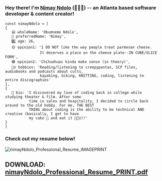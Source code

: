 ### Hey there! I'm [Nimay Ndolo](https://nimayndolo.com/) (🙆🏾‍♀️) -- an Atlanta based software developer & content creator!

```
const nimayNdolo = [
{
   😃 wholeName: 'Obumneme Ndolo',
   🤠 preferredName: 'Nimay',
   #️⃣ age: 26,
   🟡 opinion1: 'I DO NOT like the way people treat parmesan cheese. 
                It deserves a place on the cheese plate--IN CUBE/SLICE FORM',
   🟣 opinion2: 'Chihuahuas kinda make sense (in theory)',
   🚣‍♀️ hobbies: 'Reading/listening to creepypastas, SCP files, audiobooks and podcasts about cults,
                kayaking, biking, KNITTING, coding, listening to entire discographies'
},
{
   📖 bio: 'I discovered my love of coding back in college while studying theater & film. After some
           time in sales and hospitality, I decided to circle back around to the old hobby. For me, THE BEST 
           THING about coding is the ability to be technical AND creative (basically, I get to have 
           my cake 🍰 and eat it 💁🏾‍♀️)!'
}
]
```

### Check out my resume below!

![nimayNdolo_Professional_Resume_IMAGEPRINT](https://media.git.generalassemb.ly/user/35033/files/35babe80-e0b7-11eb-8912-cc4bb2418be5)

## DOWNLOAD: [nimayNdolo_Professional_Resume_PRINT.pdf](https://github.com/NimayNdolo/theInteractyMERN-backend/files/6792917/nimayNdolo_Professional_Resume_PRINT.pdf)



<!--
**NimayNdolo/NimayNdolo** is a ✨ _special_ ✨ repository because its `README.md` (this file) appears on your GitHub profile.

Here are some ideas to get you started:

- 🔭 I’m currently working on ...
- 🌱 I’m currently learning ...
- 👯 I’m looking to collaborate on ...
- 🤔 I’m looking for help with ...
- 💬 Ask me about ...
- 📫 How to reach me: ...
- 😄 Pronouns: ...
- ⚡ Fun fact: ...
-->
